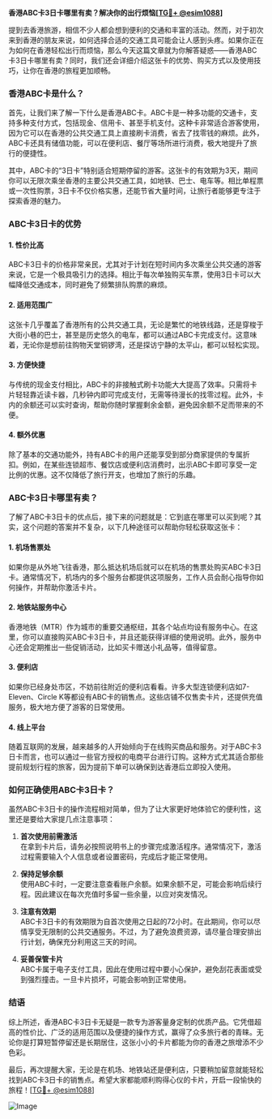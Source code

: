 **香港ABC卡3日卡哪里有卖？解决你的出行烦恼[[TG💪+ @esim1088](https://t.me/s/esim1088)]**

提到去香港旅游，相信不少人都会想到便利的交通和丰富的活动。然而，对于初次来到香港的朋友来说，如何选择合适的交通工具可能会让人感到头疼。如果你正在为如何在香港轻松出行而烦恼，那么今天这篇文章就为你解答疑惑——香港ABC卡3日卡哪里有卖？同时，我们还会详细介绍这张卡的优势、购买方式以及使用技巧，让你在香港的旅程更加顺畅。

### 香港ABC卡是什么？

首先，让我们来了解一下什么是香港ABC卡。ABC卡是一种多功能的交通卡，支持多种支付方式，包括现金、信用卡、甚至手机支付。这种卡非常适合游客使用，因为它可以在香港的公共交通工具上直接刷卡消费，省去了找零钱的麻烦。此外，ABC卡还具有储值功能，可以在便利店、餐厅等场所进行消费，极大地提升了旅行的便捷性。

其中，ABC卡的“3日卡”特别适合短期停留的游客。这张卡的有效期为3天，期间你可以无限次乘坐香港的主要公共交通工具，如地铁、巴士、电车等。相比单程票或一次性购票，3日卡不仅价格实惠，还能节省大量时间，让旅行者能够更专注于探索香港的魅力。

### ABC卡3日卡的优势

#### 1. **性价比高**
ABC卡3日卡的价格非常亲民，尤其对于计划在短时间内多次乘坐公共交通的游客来说，它是一个极具吸引力的选择。相比于每次单独购买车票，使用3日卡可以大幅降低交通成本，同时避免了频繁排队购票的麻烦。

#### 2. **适用范围广**
这张卡几乎覆盖了香港所有的公共交通工具，无论是繁忙的地铁线路，还是穿梭于大街小巷的巴士，甚至是历史悠久的电车，都可以通过ABC卡完成支付。这意味着，无论你是想前往购物天堂铜锣湾，还是探访宁静的太平山，都可以轻松实现。

#### 3. **方便快捷**
与传统的现金支付相比，ABC卡的非接触式刷卡功能大大提高了效率。只需将卡片轻轻靠近读卡器，几秒钟内即可完成支付，无需等待漫长的找零过程。此外，卡内的余额还可以实时查询，帮助你随时掌握剩余金额，避免因余额不足而带来的不便。

#### 4. **额外优惠**
除了基本的交通功能外，持有ABC卡的用户还能享受到部分商家提供的专属折扣。例如，在某些连锁超市、餐饮店或便利店消费时，出示ABC卡即可享受一定比例的优惠。这不仅降低了旅行开支，也增加了旅行的乐趣。

### ABC卡3日卡哪里有卖？

了解了ABC卡3日卡的优点后，接下来的问题就是：它到底在哪里可以买到呢？其实，这个问题的答案并不复杂，以下几种途径可以帮助你轻松获取这张卡：

#### 1. **机场售票处**
如果你是从外地飞往香港，那么抵达机场后就可以在机场的售票处购买ABC卡3日卡。通常情况下，机场内的多个服务台都提供这项服务，工作人员会耐心指导你如何操作，并帮助你激活卡片。

#### 2. **地铁站服务中心**
香港地铁（MTR）作为城市的重要交通枢纽，其各个站点均设有服务中心。在这里，你可以直接购买ABC卡3日卡，并且还能获得详细的使用说明。此外，服务中心还会定期推出一些促销活动，比如买卡赠送小礼品等，值得留意。

#### 3. **便利店**
如果你已经身处市区，不妨前往附近的便利店看看。许多大型连锁便利店如7-Eleven、Circle K等都设有ABC卡的销售点。这些店铺不仅售卖卡片，还提供充值服务，极大地方便了游客的日常使用。

#### 4. **线上平台**
随着互联网的发展，越来越多的人开始倾向于在线购买商品和服务。对于ABC卡3日卡而言，也可以通过一些官方授权的电商平台进行订购。这种方式尤其适合那些提前规划行程的旅客，因为提前下单可以确保到达香港后立即投入使用。

### 如何正确使用ABC卡3日卡？

虽然ABC卡3日卡的操作流程相对简单，但为了让大家更好地体验它的便利性，这里还是要给大家提几点注意事项：

1. **首次使用前需激活**  
   在拿到卡片后，请务必按照说明书上的步骤完成激活程序。通常情况下，激活过程需要输入个人信息或者设置密码，完成后才能正常使用。

2. **保持足够余额**  
   使用ABC卡时，一定要注意查看账户余额。如果余额不足，可能会影响后续行程。因此建议在每次充值时多留一些余量，以应对突发情况。

3. **注意有效期**  
   ABC卡3日卡的有效期限为自首次使用之日起的72小时。在此期间，你可以尽情享受无限制的公共交通服务。不过，为了避免浪费资源，请尽量合理安排出行计划，确保充分利用这三天的时间。

4. **妥善保管卡片**  
   ABC卡属于电子支付工具，因此在使用过程中要小心保护，避免刮花表面或受到强烈撞击。一旦卡片损坏，可能会影响到正常使用。

### 结语

综上所述，香港ABC卡3日卡无疑是一款专为游客量身定制的优质产品。它凭借超高的性价比、广泛的适用范围以及便捷的操作方式，赢得了众多旅行者的青睐。无论你是打算短暂停留还是长期居住，这张小小的卡片都能为你的香港之旅增添不少色彩。

最后，再次提醒大家，无论是在机场、地铁站还是便利店，只要稍加留意就能轻松找到ABC卡3日卡的销售点。希望大家都能顺利购得心仪的卡片，开启一段愉快的旅程！[[TG💪+ @esim1088](https://t.me/s/esim1088)]  

![Image](https://i.postimg.cc/4NQfJmqS/Snipaste-2025-05-13-00-14-12.png)